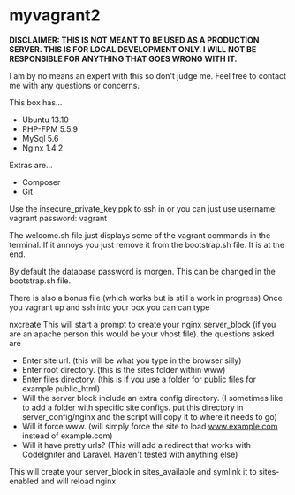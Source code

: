myvagrant2
=========

**DISCLAIMER:
THIS IS NOT MEANT TO BE USED AS A PRODUCTION SERVER. 
THIS IS FOR LOCAL DEVELOPMENT ONLY. I WILL NOT BE RESPONSIBLE FOR 
ANYTHING THAT GOES WRONG WITH IT.**

I am by no means an expert with this so don't judge me.
Feel free to contact me with any questions or concerns. 

This box has...
* Ubuntu 13.10
* PHP-FPM 5.5.9
* MySql 5.6
* Nginx 1.4.2

Extras are...
* Composer
* Git

Use the insecure_private_key.ppk to ssh in or you can just use 
username: vagrant
password: vagrant

The welcome.sh file just displays some of the vagrant commands in the terminal. If it annoys you just remove it from the bootstrap.sh file. It is at the end.

By default the database password is morgen. 
This can be changed in the bootstrap.sh file.

There is also a bonus file (which works but is still a work in progress)
Once you vagrant up and ssh into your box you can can type

nxcreate
This will start a prompt to create your nginx server_block (if you are an apache person this would be your vhost file).
the questions asked are
* Enter site url. (this will be what you type in the browser silly)
* Enter root directory. (this is the sites folder within www)
* Enter files directory. (this is if you use a folder for public files for example public_html)
* Will the server block include an extra config directory. (I sometimes like to add a folder with specific site configs. put this directory in server_config/nginx and the script will copy it to where it needs to go)
* Will it force www. (will simply force the site to load www.example.com instead of example.com)
* Will it have pretty urls? (This will add a redirect that works with CodeIgniter and Laravel. Haven't tested with anything else)

This will create your server_block in sites_available and symlink it to sites-enabled and will reload nginx


